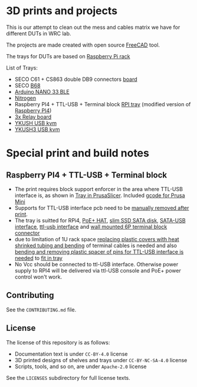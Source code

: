 <!--
SPDX-FileCopyrightText: Huawei Inc.

SPDX-License-Identifier: CC-BY-4.0
-->

# 3D prints and projects


This is our attempt to clean out the mess and cables matrix we have for different DUTs in WRC lab.

The projects are made created with open source [FreeCAD](https://www.freecadweb.org) tool.

The trays for DUTs are based on [Raspberry Pi rack](https://www.prusaprinters.org/prints/69176-1u-raspberry-pi-rack-with-moduler-trays/files)

List of Trays:

- SECO C61 + CS863 double DB9 connectors [board](SBCB68_tray.png) 
- SECO [B68](SBCB68_tray.png)
- [Arduino NANO 33 BLE ](Arduino_Nano_33_BLE_tray.png)
- [Nitrogen](3D_shelves/Nitrogen_tray.png)
- Raspberry PI4 + TTL-USB + Terminal block [RPI tray](3D_shelves/trpi4-1-rpi4-tray-all.png) (modified version of [Raspberry PI4](https://www.prusaprinters.org/prints/69176-1u-raspberry-pi-rack-with-moduler-trays/files))
- [3x Relay board ](3D_shelves/relay_tray-Relay_tray.png)
- [YKUSH USB kvm](3D_shelves/ykush_tray.png)
- [YKUSH3 USB kvm](3D_shelves/ykush3_tray.png)


# Special print and build notes

## Raspberry PI4 + TTL-USB + Terminal block

* The print requires block support enforcer in the area where TTL-USB interface is, as shown in [Tray in PrusaSlicer](trpi4-prusaslicer.png). Included [gcode for Prusa Mini](trpi4-1-rpi4-tray-all_0.2mm_PETG_MINI_7h22m.gcode) 
* Supports for TTL-USB interface pcb need to be [manually removed after print](remove_supports.png).
* The tray is suitted for RPi4, [PoE+ HAT](https://www.amazon.de/gp/product/B0928ZD7QQ), [slim SSD SATA disk](https://www.komputronik.pl/product/376298/kingston-ssd-a400-120gb.html), [SATA-USB interface](https://www.amazon.de/-/en/gp/product/B06XCV1W97), [ttl-usb interface](https://www.aliexpress.com/item/32786625237.html) and [wall mounted 6P terminal block connector](https://www.aliexpress.com/item/10000003892271.html)
* due to limitation of 1U rack space [replacing plastic covers with heat shrinked tubing and bending](bend_connectors.png) of terminal cables is needed and also [bending and removing plastic spacer of pins for TTL-USB interface is needed](bend_pins.png) to [fit in tray](rpi_assembly.png)
* No Vcc should be connected to ttl-USB interface. Otherwise power supply to RPI4 will be delivered via ttl-USB console and PoE+ power control won't work.

## Contributing

See the `CONTRIBUTING.md` file.

## License

The license of this repository is as follows:

* Documentation text is under `CC-BY-4.0` license
* 3D printed designs of shelves and trays under `CC-BY-NC-SA-4.0` license
* Scripts, tools, and so on, are under `Apache-2.0` license

See the `LICENSES` subdirectory for full license texts.

